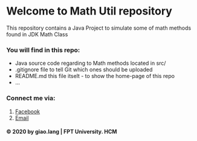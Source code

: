 # Welcome to Math Util repository
This repository contains a Java Project to simulate some of math methods found in JDK Math Class

### You will find in this repo:
* Java source code regarding to Math methods located in src/
* .gitignore file to tell Git which ones should be uploaded
*  README.md this file itselt - to show the home-page of this repo
* ...

### Connect me via:
1. [Facebook](https://www.facebook.com/profile.php?id=100009318392240)
2. [Email](trnduynghim2909@gmail.com)


####  © 2020 by giao.lang | FPT University. HCM